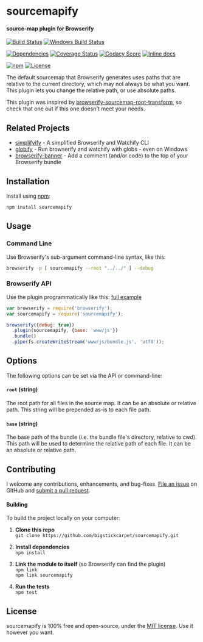 sourcemapify
============================
#### source-map plugin for Browserify

[![Build Status](https://api.travis-ci.org/BigstickCarpet/sourcemapify.svg?branch=master)](https://travis-ci.org/BigstickCarpet/sourcemapify)
[![Windows Build Status](https://ci.appveyor.com/api/projects/status/github/bigstickcarpet/sourcemapify?svg=true&failingText=Windows%20build%20failing&passingText=Windows%20build%20passing)](https://ci.appveyor.com/project/BigstickCarpet/sourcemapify/branch/master)

[![Dependencies](https://david-dm.org/BigstickCarpet/sourcemapify.svg)](https://david-dm.org/BigstickCarpet/sourcemapify)
[![Coverage Status](https://coveralls.io/repos/github/BigstickCarpet/sourcemapify/badge.svg?branch=master)](https://coveralls.io/github/BigstickCarpet/sourcemapify?branch=master)
[![Codacy Score](https://api.codacy.com/project/badge/Grade/3c64907c5b3844a18058c8e021a78181)](https://www.codacy.com/public/jamesmessinger/sourcemapify)
[![Inline docs](http://inch-ci.org/github/BigstickCarpet/sourcemapify.svg?branch=master&style=shields)](http://inch-ci.org/github/BigstickCarpet/sourcemapify)

[![npm](http://img.shields.io/npm/v/sourcemapify.svg)](https://www.npmjs.com/package/sourcemapify)
[![License](https://img.shields.io/npm/l/sourcemapify.svg)](LICENSE)


The default sourcemap that Browserify generates uses paths that are relative to the current directory, which may not always be what you want. This plugin lets you change the relative path, or use absolute paths.

This plugin was inspired by [browserify-sourcemap-root-transform](https://github.com/blackberry/browserify-sourcemap-root-transform), so check that one out if this one doesn't meet your needs.


Related Projects
--------------------------
* [simplifyify](https://www.npmjs.com/package/simplifyify) - A simplified Browserify and Watchify CLI
* [globify](https://www.npmjs.com/package/globify) - Run browserify and watchify with globs - even on Windows
* [browserify-banner](https://www.npmjs.com/package/browserify-banner) - Add a comment (and/or code) to the top of your Browserify bundle


Installation
--------------------------
Install using [npm](https://docs.npmjs.com/getting-started/what-is-npm):

```bash
npm install sourcemapify
```


Usage
--------------------------
### Command Line
Use Browserify's sub-argument command-line syntax, like this:

```bash
browserify -p [ sourcemapify --root "../../" ] --debug
```

### Browserify API
Use the plugin programmatically like this:  [full example](test/api.js)

```javascript
var browserify = require('browserify');
var sourcemapify = require('sourcemapify');

browserify({debug: true})
  .plugin(sourcemapify, {base: 'www/js'})
  .bundle()
  .pipe(fs.createWriteStream('www/js/bundle.js', 'utf8'));
```


Options
--------------------------
The following options can be set via the API or command-line:

#### `root` (string)
The root path for all files in the source map. It can be an absolute or relative path. This string will be prepended as-is to each file path.

#### `base` (string)
The base path of the bundle (i.e. the bundle file's directory, relative to cwd). This path will be used to determine the relative path of each file. It can be an absolute or relative path.



Contributing
--------------------------
I welcome any contributions, enhancements, and bug-fixes.  [File an issue](https://github.com/BigstickCarpet/sourcemapify/issues) on GitHub and [submit a pull request](https://github.com/BigstickCarpet/sourcemapify/pulls).

#### Building
To build the project locally on your computer:

1. __Clone this repo__<br>
`git clone https://github.com/bigstickcarpet/sourcemapify.git`

2. __Install dependencies__<br>
`npm install`

3. __Link the module to itself__ (so Browserify can find the plugin)<br>
`npm link`<br>
`npm link sourcemapify`

4. __Run the tests__<br>
`npm test`



License
--------------------------
sourcemapify is 100% free and open-source, under the [MIT license](LICENSE). Use it however you want.


